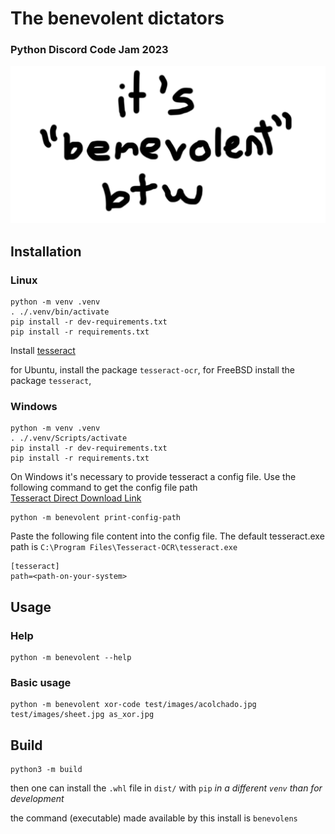 # The benevolent dictators

### Python Discord Code Jam 2023

![banner](doc/img/team-banner.png)

## Installation

### Linux
```
python -m venv .venv
. ./.venv/bin/activate
pip install -r dev-requirements.txt
pip install -r requirements.txt
```



Install [tesseract](https://github.com/tesseract-ocr/tesseract)

for Ubuntu, install the package `tesseract-ocr`,
for FreeBSD install the package `tesseract`,

### Windows
```
python -m venv .venv
. ./.venv/Scripts/activate
pip install -r dev-requirements.txt
pip install -r requirements.txt
```

On Windows it's necessary to provide tesseract a config file. Use the following command to get the config file path
<br>[Tesseract Direct Download Link](https://digi.bib.uni-mannheim.de/tesseract/tesseract-ocr-w64-setup-5.3.1.20230401.exe)
```
python -m benevolent print-config-path
```

Paste the following file content into the config file.
The default tesseract.exe path is ``C:\Program Files\Tesseract-OCR\tesseract.exe``

```
[tesseract]
path=<path-on-your-system>
```

## Usage

### Help
```shell
python -m benevolent --help
```

### Basic usage
```shell
python -m benevolent xor-code test/images/acolchado.jpg test/images/sheet.jpg as_xor.jpg
```
## Build

```shell
python3 -m build
```

then one can install the `.whl` file in `dist/` with `pip` _in a different `venv` than for development_

the command (executable) made available by this install is `benevolens`
